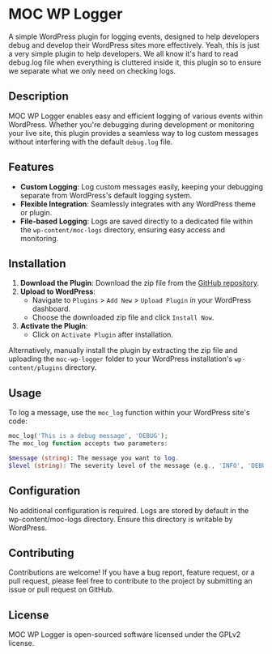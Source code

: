 # MOC WP Logger

A simple WordPress plugin for logging events, designed to help developers debug and develop their WordPress sites more effectively. Yeah, this is just a very simple plugin to help developers. We all know it's hard to read debug.log file when everything is cluttered inside it, this plugin so to ensure we separate what we only need on checking logs.

## Description

MOC WP Logger enables easy and efficient logging of various events within WordPress. Whether you're debugging during development or monitoring your live site, this plugin provides a seamless way to log custom messages without interfering with the default `debug.log` file.

## Features

- **Custom Logging**: Log custom messages easily, keeping your debugging separate from WordPress's default logging system.
- **Flexible Integration**: Seamlessly integrates with any WordPress theme or plugin.
- **File-based Logging**: Logs are saved directly to a dedicated file within the `wp-content/moc-logs` directory, ensuring easy access and monitoring.

## Installation

1. **Download the Plugin**: Download the zip file from the [GitHub repository](#).
2. **Upload to WordPress**:
    - Navigate to `Plugins` > `Add New` > `Upload Plugin` in your WordPress dashboard.
    - Choose the downloaded zip file and click `Install Now`.
3. **Activate the Plugin**:
    - Click on `Activate Plugin` after installation.

Alternatively, manually install the plugin by extracting the zip file and uploading the `moc-wp-logger` folder to your WordPress installation's `wp-content/plugins` directory.

## Usage

To log a message, use the `moc_log` function within your WordPress site's code:

```php
moc_log('This is a debug message', 'DEBUG');
The moc_log function accepts two parameters:

$message (string): The message you want to log.
$level (string): The severity level of the message (e.g., 'INFO', 'DEBUG', 'ERROR'). The default is 'INFO'.
```

## Configuration
No additional configuration is required. Logs are stored by default in the wp-content/moc-logs directory. Ensure this directory is writable by WordPress.

## Contributing
Contributions are welcome! If you have a bug report, feature request, or a pull request, please feel free to contribute to the project by submitting an issue or pull request on GitHub.

## License
MOC WP Logger is open-sourced software licensed under the GPLv2 license.
